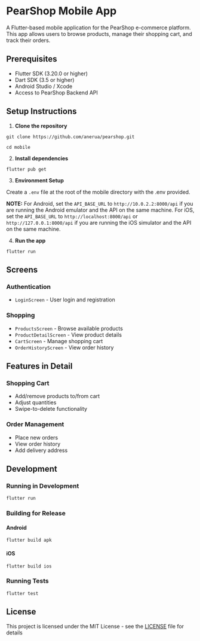 # PearShop Mobile App

A Flutter-based mobile application for the PearShop e-commerce platform. This app allows users to browse products, manage their shopping cart, and track their orders.

## Prerequisites

- Flutter SDK (3.20.0 or higher)
- Dart SDK (3.5 or higher)
- Android Studio / Xcode
- Access to PearShop Backend API

## Setup Instructions

1. **Clone the repository**

```
git clone https://github.com/anerua/pearshop.git
```
```
cd mobile
```

2. **Install dependencies**

```
flutter pub get
```

3. **Environment Setup**

Create a `.env` file at the root of the mobile directory with the .env provided.

**NOTE:** For Android, set the `API_BASE_URL` to `http://10.0.2.2:8000/api` if you are running the Android emulator and the API on the same machine. For iOS, set the `API_BASE_URL` to `http://localhost:8000/api` or `http://127.0.0.1:8000/api` if you are running the iOS simulator and the API on the same machine.

4. **Run the app**
```
flutter run
```

## Screens

### Authentication
- `LoginScreen` - User login and registration

### Shopping
- `ProductsScreen` - Browse available products
- `ProductDetailScreen` - View product details
- `CartScreen` - Manage shopping cart
- `OrderHistoryScreen` - View order history

## Features in Detail

### Shopping Cart
- Add/remove products to/from cart
- Adjust quantities
- Swipe-to-delete functionality

### Order Management
- Place new orders
- View order history
- Add delivery address

## Development

### Running in Development

```
flutter run
```

### Building for Release

#### Android
```
flutter build apk
```

#### iOS
```
flutter build ios
```

### Running Tests

```
flutter test
```

## License

This project is licensed under the MIT License - see the [LICENSE](../LICENSE) file for details